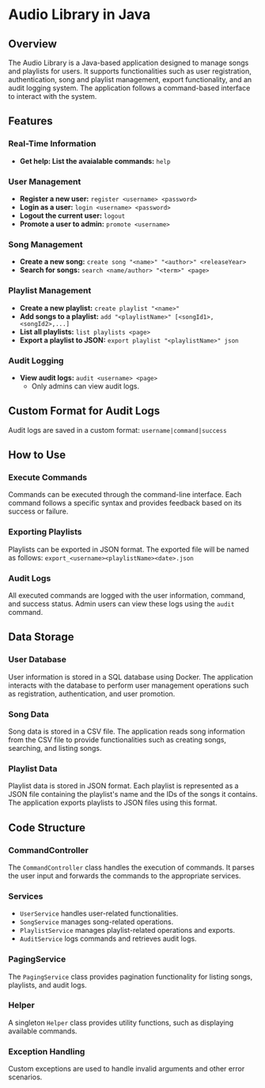 # Audio Library in Java

## Overview

The Audio Library is a Java-based application designed to manage songs and playlists for users. It supports functionalities such as user registration, authentication, song and playlist management, export functionality, and an audit logging system. 
The application follows a command-based interface to interact with the system.

## Features

### Real-Time Information
- **Get help: List the avaialable commands:** `help` 

### User Management
- **Register a new user:** `register <username> <password>`
- **Login as a user:** `login <username> <password>`
- **Logout the current user:** `logout`
- **Promote a user to admin:** `promote <username>`

### Song Management
- **Create a new song:** `create song "<name>" "<author>" <releaseYear>`
- **Search for songs:** `search <name/author> "<term>" <page>`

### Playlist Management
- **Create a new playlist:** `create playlist "<name>"`
- **Add songs to a playlist:** `add "<playlistName>" [<songId1>,<songId2>,...]`
- **List all playlists:** `list playlists <page>`
- **Export a playlist to JSON:** `export playlist "<playlistName>" json`

### Audit Logging
- **View audit logs:** `audit <username> <page>`
  - Only admins can view audit logs.

## Custom Format for Audit Logs
Audit logs are saved in a custom format:
`username|command|success`


## How to Use

### Execute Commands
Commands can be executed through the command-line interface. Each command follows a specific syntax and provides feedback based on its success or failure.

### Exporting Playlists
Playlists can be exported in JSON format. The exported file will be named as follows:
`export_<username><playlistName><date>.json`

### Audit Logs
All executed commands are logged with the user information, command, and success status. Admin users can view these logs using the `audit` command.

## Data Storage

### User Database
User information is stored in a SQL database using Docker. The application interacts with the database to perform user management operations such as registration, authentication, and user promotion.

### Song Data
Song data is stored in a CSV file. The application reads song information from the CSV file to provide functionalities such as creating songs, searching, and listing songs.

### Playlist Data
Playlist data is stored in JSON format. Each playlist is represented as a JSON file containing the playlist's name and the IDs of the songs it contains. The application exports playlists to JSON files using this format.

## Code Structure

### CommandController
The `CommandController` class handles the execution of commands. It parses the user input and forwards the commands to the appropriate services.

### Services
- `UserService` handles user-related functionalities.
- `SongService` manages song-related operations.
- `PlaylistService` manages playlist-related operations and exports.
- `AuditService` logs commands and retrieves audit logs.

### PagingService
The `PagingService` class provides pagination functionality for listing songs, playlists, and audit logs.

### Helper
A singleton `Helper` class provides utility functions, such as displaying available commands.

### Exception Handling
Custom exceptions are used to handle invalid arguments and other error scenarios.

